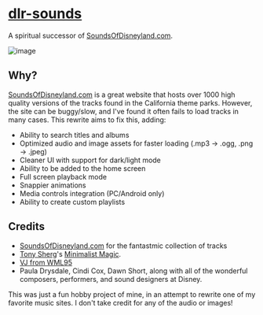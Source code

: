 # [dlr-sounds](https://cabalex.github.io/dlr-sounds)
 A spiritual successor of [SoundsOfDisneyland.com](http://soundsofdisneyland.com).
 
 ![image](https://user-images.githubusercontent.com/31020729/206691452-cc504ea4-4942-4011-906d-fb1847618403.png)


## Why?
[SoundsOfDisneyland.com](http://soundsofdisneyland.com) is a great website that hosts over 1000 high quality versions of the tracks found in the California theme parks. However, the site can be buggy/slow, and I've found it often fails to load tracks in many cases. This rewrite aims to fix this, adding:
- Ability to search titles and albums
- Optimized audio and image assets for faster loading (.mp3 -> .ogg, .png -> .jpeg)
- Cleaner UI with support for dark/light mode
- Ability to be added to the home screen
- Full screen playback mode
- Snappier animations
- Media controls integration (PC/Android only)
- Ability to create custom playlists

## Credits
- [SoundsOfDisneyland.com](http://soundsofdisneyland.com) for the fantastmic collection of tracks
- [Tony Sherg](http://tshergdesign.com)'s [Minimalist Magic](https://www.facebook.com/minimalistmagic).
- [VJ from WML95](https://www.youtube.com/user/WhereMagicLives95/featured)
- Paula Drysdale, Cindi Cox, Dawn Short, along with all of the wonderful composers, performers, and sound designers at Disney.

This was just a fun hobby project of mine, in an attempt to rewrite one of my favorite music sites. I don't take credit for any of the audio or images!

